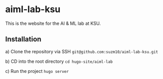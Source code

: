 # aiml-lab-ksu
This is the website for the AI &amp; ML lab at KSU.

## Installation
a) Clone the repository via SSH ``git@github.com:suzm10/aiml-lab-ksu.git``

b) CD into the root directory ``cd hugo-site/aiml-lab``

c) Run the project ``hugo server``

